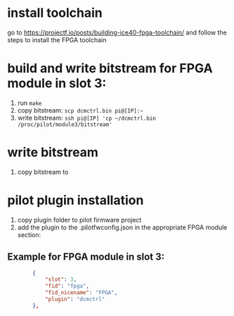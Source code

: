 # install toolchain

go to https://projectf.io/posts/building-ice40-fpga-toolchain/ and follow the steps to install the FPGA toolchain

# build and write bitstream for FPGA module in slot 3:
1. run `make`
2. copy bitstream: `scp dcmctrl.bin pi@[IP]:~`
3. write bitstream: `ssh pi@[IP] 'cp ~/dcmctrl.bin /proc/pilot/module3/bitstream'`

# write bitstream
1. copy bitstream to 

# pilot plugin installation

1. copy plugin folder to pilot firmware project
2. add the plugin to the .pilotfwconfig.json in the appropriate FPGA module section:

## Example for FPGA module in slot 3:   
```json
        {
            "slot": 3,
            "fid": "fpga",
            "fid_nicename": "FPGA",
            "plugin": "dcmctrl"
        },
```